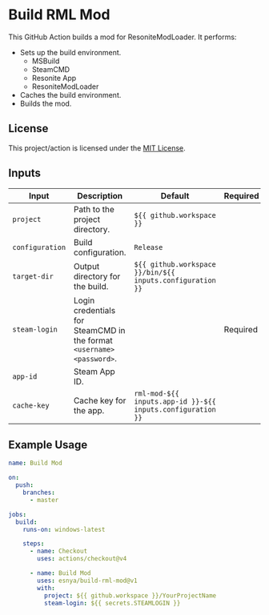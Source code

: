 # Build RML Mod

This GitHub Action builds a mod for ResoniteModLoader. It performs:

- Sets up the build environment.
  - MSBuild
  - SteamCMD
  - Resonite App
  - ResoniteModLoader
- Caches the build environment.
- Builds the mod.

## License

This project/action is licensed under the [MIT License](./LICENSE).



## Inputs

| **Input**       | **Description**                                                                 | **Default**                                                | **Required** |
|-----------------|---------------------------------------------------------------------------------|------------------------------------------------------------|--------------|
| `project`       | Path to the project directory.                                                  | `${{ github.workspace }}`                                  |              |
| `configuration` | Build configuration.                                                            | `Release`                                                  |              |
| `target-dir`    | Output directory for the build.                                                 | `${{ github.workspace }}/bin/${{ inputs.configuration }}`  |              |
| `steam-login`   | Login credentials for SteamCMD in the format `<username> <password>`.           |                                                            | Required     |
| `app-id`        | Steam App ID.                                                                   |                                                            |              |
| `cache-key`     | Cache key for the app.                                                          | `rml-mod-${{ inputs.app-id }}-${{ inputs.configuration }}` |              |

## Example Usage

```yaml
name: Build Mod

on:
  push:
    branches:
      - master

jobs:
  build:
    runs-on: windows-latest

    steps:
      - name: Checkout
        uses: actions/checkout@v4

      - name: Build Mod
        uses: esnya/build-rml-mod@v1
        with:
          project: ${{ github.workspace }}/YourProjectName
          steam-login: ${{ secrets.STEAMLOGIN }}
```

